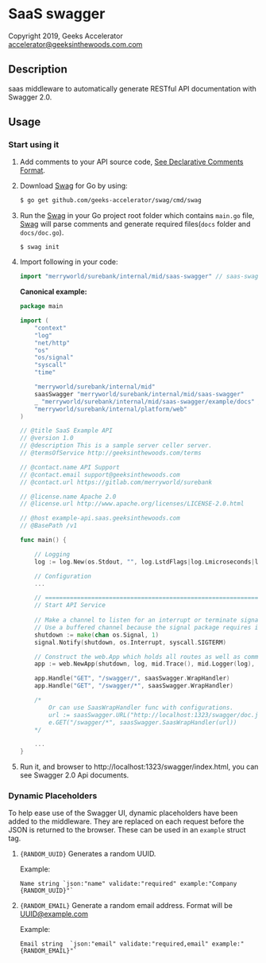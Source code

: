 # SaaS swagger

Copyright 2019, Geeks Accelerator  
accelerator@geeksinthewoods.com.com


## Description

saas middleware to automatically generate RESTful API documentation with Swagger 2.0.


## Usage

### Start using it
1. Add comments to your API source code, [See Declarative Comments Format](https://github.com/geeks-accelerator/swag#declarative-comments-format).

2. Download [Swag](https://github.com/geeks-accelerator/swag) for Go by using:
    ```sh
    $ go get github.com/geeks-accelerator/swag/cmd/swag
    ```

3. Run the [Swag](https://github.com/geeks-accelerator/swag) in your Go project root folder which contains `main.go` file, [Swag](https://github.com/geeks-accelerator/swag) will parse comments and generate required files(`docs` folder and `docs/doc.go`).
    ```sh_ "github.com/swaggo/echo-swagger/v2/example/docs"
    $ swag init
    ```

4. Import following in your code:
    ```go
    import "merryworld/surebank/internal/mid/saas-swagger" // saas-swagger middleware
    ```

    **Canonical example:**
    
    ```go
    package main
    
    import (
        "context"
        "log"
        "net/http"
        "os"
        "os/signal"
        "syscall"
        "time"
    
        "merryworld/surebank/internal/mid"
        saasSwagger "merryworld/surebank/internal/mid/saas-swagger"
        _ "merryworld/surebank/internal/mid/saas-swagger/example/docs" // docs is generated by Swag CLI, you have to import it.
        "merryworld/surebank/internal/platform/web"
    )
    
    // @title SaaS Example API
    // @version 1.0
    // @description This is a sample server celler server.
    // @termsOfService http://geeksinthewoods.com/terms
    
    // @contact.name API Support
    // @contact.email support@geeksinthewoods.com
    // @contact.url https://gitlab.com/merryworld/surebank
    
    // @license.name Apache 2.0
    // @license.url http://www.apache.org/licenses/LICENSE-2.0.html
    
    // @host example-api.saas.geeksinthewoods.com
    // @BasePath /v1
    
    func main() {
    
        // Logging
        log := log.New(os.Stdout, "", log.LstdFlags|log.Lmicroseconds|log.Lshortfile)
    
        // Configuration
        ... 
    
        // =========================================================================
        // Start API Service
        
        // Make a channel to listen for an interrupt or terminate signal from the OS.
        // Use a buffered channel because the signal package requires it.
        shutdown := make(chan os.Signal, 1)
        signal.Notify(shutdown, os.Interrupt, syscall.SIGTERM)
    
        // Construct the web.App which holds all routes as well as common Middleware.
        app := web.NewApp(shutdown, log, mid.Trace(), mid.Logger(log), mid.Errors(log), mid.Metrics(), mid.Panics())
    
        app.Handle("GET", "/swagger/", saasSwagger.WrapHandler)
        app.Handle("GET", "/swagger/*", saasSwagger.WrapHandler)
    
        /*
            Or can use SaasWrapHandler func with configurations.
            url := saasSwagger.URL("http://localhost:1323/swagger/doc.json") //The url pointing to API definition
            e.GET("/swagger/*", saasSwagger.SaasWrapHandler(url))
        */
    
        ... 
    }
    ```

5. Run it, and browser to http://localhost:1323/swagger/index.html, you can see Swagger 2.0 Api documents.


### Dynamic Placeholders

To help ease use of the Swagger UI, dynamic placeholders have been added to the middleware. They are replaced on each 
request before the JSON is returned to the browser. These can be used in an `example` struct tag.   

1. `{RANDOM_UUID}`
    Generates a random UUID.

    Example:
    ```
    Name string `json:"name" validate:"required" example:"Company {RANDOM_UUID}"`
    ```

2. `{RANDOM_EMAIL}`
    Generate a random email address. Format will be UUID@example.com
    
    Example:
    ```
    Email string  `json:"email" validate:"required,email" example:"{RANDOM_EMAIL}"`
    ```
